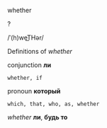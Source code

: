 whether

?

/ˈ(h)weT͟Hər/

Definitions of _whether_

conjunction
**ли**

    whether, if

pronoun
**который**

    which, that, who, as, whether

_whether_
**ли**, **будь то**